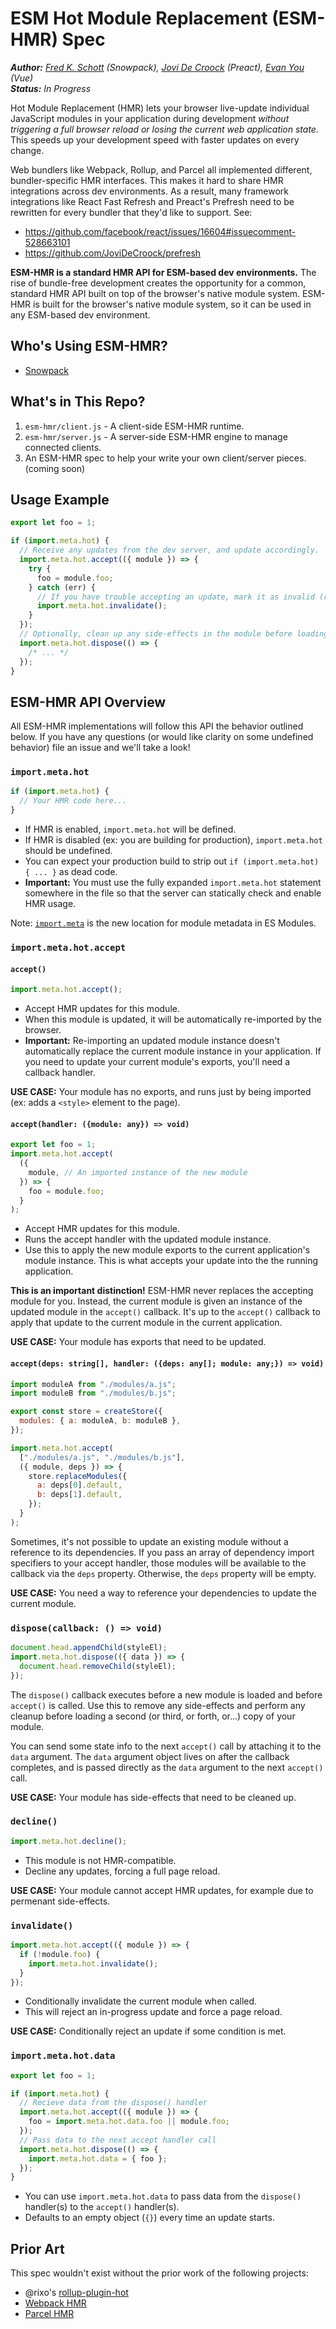 # ESM Hot Module Replacement (ESM-HMR) Spec

___Author:__  [Fred K. Schott](https://github.com/FredKSchott) (Snowpack), [Jovi De Croock](https://github.com/JoviDeCroock) (Preact), [Evan You](https://github.com/yyx990803) (Vue)_  
___Status:__ In Progress_

Hot Module Replacement (HMR) lets your browser live-update individual JavaScript modules in your application during development _without triggering a full browser reload or losing the current web application state._ This speeds up your development speed with faster updates on every change.

Web bundlers like Webpack, Rollup, and Parcel all implemented different, bundler-specific HMR interfaces. This makes it hard to share HMR integrations across dev environments. As a result, many framework integrations like React Fast Refresh and Preact's Prefresh need to be rewritten for every bundler that they'd like to support. See:

- https://github.com/facebook/react/issues/16604#issuecomment-528663101
- https://github.com/JoviDeCroock/prefresh

**ESM-HMR is a standard HMR API for ESM-based dev environments.** The rise of bundle-free development creates the opportunity for a common, standard HMR API built on top of the browser's native module system. ESM-HMR is built for the browser's native module system, so it can be used in any ESM-based dev environment.

## Who's Using ESM-HMR?

- [Snowpack](http://snowpack.dev/)

## What's in This Repo?

1. `esm-hmr/client.js` - A client-side ESM-HMR runtime.
1. `esm-hmr/server.js` - A server-side ESM-HMR engine to manage connected clients.
1. An ESM-HMR spec to help your write your own client/server pieces. (coming soon)

## Usage Example

```js
export let foo = 1;

if (import.meta.hot) {
  // Receive any updates from the dev server, and update accordingly.
  import.meta.hot.accept(({ module }) => {
    try {
      foo = module.foo;
    } catch (err) {
      // If you have trouble accepting an update, mark it as invalid (reload the page).
      import.meta.hot.invalidate();
    }
  });
  // Optionally, clean up any side-effects in the module before loading a new copy.
  import.meta.hot.dispose(() => {
    /* ... */
  });
}
```

## ESM-HMR API Overview

All ESM-HMR implementations will follow this API the behavior outlined below. If you have any questions (or would like clarity on some undefined behavior) file an issue and we'll take a look!

### `import.meta.hot`

```js
if (import.meta.hot) {
  // Your HMR code here...
}
```

- If HMR is enabled, `import.meta.hot` will be defined.
- If HMR is disabled (ex: you are building for production), `import.meta.hot` should be undefined.
- You can expect your production build to strip out `if (import.meta.hot) { ... }` as dead code.
- **Important:** You must use the fully expanded `import.meta.hot` statement somewhere in the file so that the server can statically check and enable HMR usage.

Note: [`import.meta`](https://developer.mozilla.org/en-US/docs/Web/JavaScript/Reference/Statements/import.meta) is the new location for module metadata in ES Modules.

### `import.meta.hot.accept`

#### `accept()`

```js
import.meta.hot.accept();
```

- Accept HMR updates for this module.
- When this module is updated, it will be automatically re-imported by the browser.
- **Important:** Re-importing an updated module instance doesn't automatically replace the current module instance in your application. If you need to update your current module's exports, you'll need a callback handler.

**USE CASE:** Your module has no exports, and runs just by being imported (ex: adds a `<style>` element to the page).

#### `accept(handler: ({module: any}) => void)`

```js
export let foo = 1;
import.meta.hot.accept(
  ({
    module, // An imported instance of the new module
  }) => {
    foo = module.foo;
  }
);
```

- Accept HMR updates for this module.
- Runs the accept handler with the updated module instance.
- Use this to apply the new module exports to the current application's module instance. This is what accepts your update into the the running application.

**This is an important distinction!** ESM-HMR never replaces the accepting module for you. Instead, the current module is given an instance of the updated module in the `accept()` callback. It's up to the `accept()` callback to apply that update to the current module in the current application.

**USE CASE:** Your module has exports that need to be updated.

#### `accept(deps: string[], handler: ({deps: any[]; module: any;}) => void)`

```js
import moduleA from "./modules/a.js";
import moduleB from "./modules/b.js";

export const store = createStore({
  modules: { a: moduleA, b: moduleB },
});

import.meta.hot.accept(
  ["./modules/a.js", "./modules/b.js"],
  ({ module, deps }) => {
    store.replaceModules({
      a: deps[0].default,
      b: deps[1].default,
    });
  }
);
```

Sometimes, it's not possible to update an existing module without a reference to its dependencies. If you pass an array of dependency import specifiers to your accept handler, those modules will be available to the callback via the `deps` property. Otherwise, the `deps` property will be empty.

**USE CASE:** You need a way to reference your dependencies to update the current module.

### `dispose(callback: () => void)`

```js
document.head.appendChild(styleEl);
import.meta.hot.dispose(({ data }) => {
  document.head.removeChild(styleEl);
});
```

The `dispose()` callback executes before a new module is loaded and before `accept()` is called. Use this to remove any side-effects and perform any cleanup before loading a second (or third, or forth, or...) copy of your module.

You can send some state info to the next `accept()` call by attaching it to the `data` argument. The `data` argument object lives on after the callback completes, and is passed directly as the `data` argument to the next `accept()` call.

**USE CASE:** Your module has side-effects that need to be cleaned up.

### `decline()`

```js
import.meta.hot.decline();
```

- This module is not HMR-compatible.
- Decline any updates, forcing a full page reload.

**USE CASE:** Your module cannot accept HMR updates, for example due to permenant side-effects.

### `invalidate()`

```js
import.meta.hot.accept(({ module }) => {
  if (!module.foo) {
    import.meta.hot.invalidate();
  }
});
```

- Conditionally invalidate the current module when called.
- This will reject an in-progress update and force a page reload.

**USE CASE:** Conditionally reject an update if some condition is met.

### `import.meta.hot.data`

```js
export let foo = 1;

if (import.meta.hot) {
  // Recieve data from the dispose() handler
  import.meta.hot.accept(({ module }) => {
    foo = import.meta.hot.data.foo || module.foo;
  });
  // Pass data to the next accept handler call
  import.meta.hot.dispose(() => {
    import.meta.hot.data = { foo };
  });
}
```

- You can use `import.meta.hot.data` to pass data from the `dispose()` handler(s) to the `accept()` handler(s).
- Defaults to an empty object (`{}`) every time an update starts.

<!--
## ESM-HMR Behavior Overview

_Note: This spec is still in progress, and is more of a rough overview at this point._

### Terminology

- "HMR Server Engine" - The server component of HMR. Responsible for tracking changes and sending updates to the client runtime.
- "HMR Client Runtime" - The client/browser component of HMR. Responsible for receiving updates from the server engine and updating the client appropriately.
- "HMR-Enabled File" - Any file that includes a reference to `import.meta.hot` is considered HMR-Enabled.

### Update Events

When a file is changed, 1 or more events are sent to the browser. What these events look like (and how they are is handled) depends on your application:

- If the changed file is HMR-Enabled, the server will send an update for that one file.
- Otherwise, the server will "bubble" the update event up to check each parent of that file.
- Event bubbling is repeated until every event is handled, or an event has reached
- If an event bubbles all the way up without finding an HMR-enabled parent, the event is considered "unhandled" and a full page reload is triggered.
-->

## Prior Art

This spec wouldn't exist without the prior work of the following projects:

- @rixo's [rollup-plugin-hot](https://github.com/rixo/rollup-plugin-hot)
- [Webpack HMR](https://webpack.js.org/concepts/hot-module-replacement/)
- [Parcel HMR](https://parceljs.org/hmr.html)
